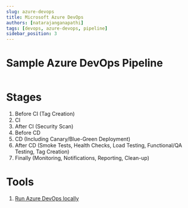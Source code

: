 ```yaml
---
slug: azure-devops
title: Microsoft Azure DevOps
authors: [natarajanganapathi]
tags: [devops, azure-devops, pipeline]
sidebar_position: 3
---
```


# Sample Azure DevOps Pipeline

```yml

```

# Stages
1. Before CI (Tag Creation)
2. CI
3. After CI (Security Scan)
4. Before CD
5. CD (Including Canary/Blue-Green Deployment)
6. After CD (Smoke Tests, Health Checks, Load Testing, Functional/QA Testing, Tag Creation)
7. Finally (Monitoring, Notifications, Reporting, Clean-up)

# Tools
1. [Run Azure DevOps locally](https://github.com/microsoft/tfs-cli)